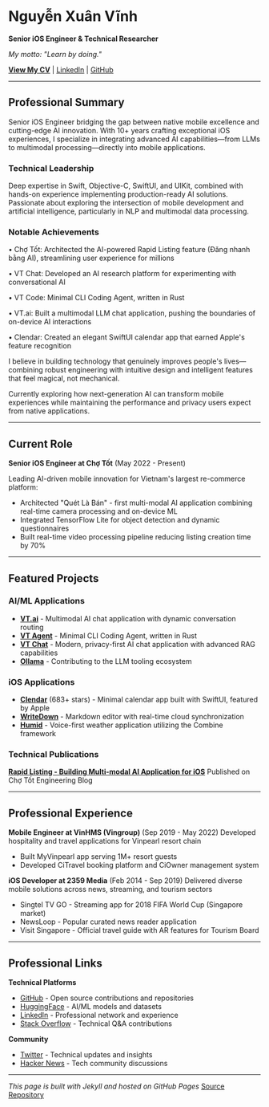 # Nguyễn Xuân Vĩnh

**Senior iOS Engineer & Technical Researcher**

_My motto: "Learn by doing."_

**[View My CV](https://vinhnx.github.io/cv.html)** | [LinkedIn](https://www.linkedin.com/in/vinhnx) | [GitHub](https://github.com/vinhnx)

---

## Professional Summary

Senior iOS Engineer bridging the gap between native mobile excellence and cutting-edge AI innovation. With 10+ years crafting exceptional iOS experiences, I specialize in integrating advanced AI capabilities—from LLMs to multimodal processing—directly into mobile applications.

### Technical Leadership
Deep expertise in Swift, Objective-C, SwiftUI, and UIKit, combined with hands-on experience implementing production-ready AI solutions. Passionate about exploring the intersection of mobile development and artificial intelligence, particularly in NLP and multimodal data processing.

### Notable Achievements

• Chợ Tốt: Architected the AI-powered Rapid Listing feature (Đăng nhanh bằng AI), streamlining user experience for millions

• VT Chat: Developed an AI research platform for experimenting with conversational AI

• VT Code: Minimal CLI Coding Agent, written in Rust

• VT.ai: Built a multimodal LLM chat application, pushing the boundaries of on-device AI interactions

• Clendar: Created an elegant SwiftUI calendar app that earned Apple's feature recognition

I believe in building technology that genuinely improves people's lives—combining robust engineering with intuitive design and intelligent features that feel magical, not mechanical.

Currently exploring how next-generation AI can transform mobile experiences while maintaining the performance and privacy users expect from native applications.

---

## Current Role

**Senior iOS Engineer at Chợ Tốt** (May 2022 - Present)

Leading AI-driven mobile innovation for Vietnam's largest re-commerce platform:

-   Architected "Quét Là Bán" - first multi-modal AI application combining real-time camera processing and on-device ML
-   Integrated TensorFlow Lite for object detection and dynamic questionnaires
-   Built real-time video processing pipeline reducing listing creation time by 70%

---

## Featured Projects

### AI/ML Applications

-   **[VT.ai](https://github.com/vinhnx/VT.ai)** - Multimodal AI chat application with dynamic conversation routing
-   **[VT Agent](https://github.com/vinhnx/vtchat)** - Minimal CLI Coding Agent, written in Rust
-   **[VT Chat](https://github.com/vinhnx/vtchat)** - Modern, privacy-first AI chat application with advanced RAG capabilities
-   **[Ollama](https://github.com/ollama/ollama)** - Contributing to the LLM tooling ecosystem

### iOS Applications

-   **[Clendar](https://apps.apple.com/us/app/clendar-a-calendar-app/id1548102041)** (683+ stars) - Minimal calendar app built with SwiftUI, featured by Apple
-   **[WriteDown](http://vinhnx.github.io/writedown-site/)** - Markdown editor with real-time cloud synchronization
-   **[Humid](http://vinhnx.github.io/humid-site/)** - Voice-first weather application utilizing the Combine framework

### Technical Publications

**[Rapid Listing - Building Multi-modal AI Application for iOS](https://blog.chotot.com/rapid-listing-building-multi-modal-ai-application/)**
Published on Chợ Tốt Engineering Blog

---

## Professional Experience

**Mobile Engineer at VinHMS (Vingroup)** (Sep 2019 - May 2022)
Developed hospitality and travel applications for Vinpearl resort chain

-   Built MyVinpearl app serving 1M+ resort guests
-   Developed CiTravel booking platform and CiOwner management system

**iOS Developer at 2359 Media** (Feb 2014 - Sep 2019)
Delivered diverse mobile solutions across news, streaming, and tourism sectors

-   Singtel TV GO - Streaming app for 2018 FIFA World Cup (Singapore market)
-   NewsLoop - Popular curated news reader application
-   Visit Singapore - Official travel guide with AR features for Tourism Board

---

## Professional Links

**Technical Platforms**

-   [GitHub](https://github.com/vinhnx) - Open source contributions and repositories
-   [HuggingFace](https://huggingface.co/vinhnx90) - AI/ML models and datasets
-   [LinkedIn](https://www.linkedin.com/in/vinhnx) - Professional network and experience
-   [Stack Overflow](https://stackoverflow.com/users/1477298/vinh-nguyen) - Technical Q&A contributions

**Community**

-   [Twitter](https://twitter.com/vinhnx) - Technical updates and insights
-   [Hacker News](https://news.ycombinator.com/user?id=vinhnx) - Tech community discussions

---

_This page is built with Jekyll and hosted on GitHub Pages_
[Source Repository](https://github.com/vinhnx/vinhnx.github.io)
